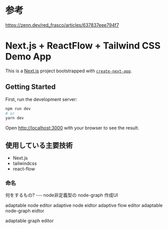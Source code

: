 # 参考

https://zenn.dev/red_frasco/articles/637837eee794f7

# Next.js + ReactFlow + Tailwind CSS Demo App

This is a [Next.js](https://nextjs.org/) project bootstrapped with [`create-next-app`](https://github.com/vercel/next.js/tree/canary/packages/create-next-app).

## Getting Started

First, run the development server:

```bash
npm run dev
# or
yarn dev
```

Open [http://localhost:3000](http://localhost:3000) with your browser to see the result.

## 使用している主要技術

- Next.js
- tailwindcss
- react-flow


### 命名


何をするもの? --- node非定義型の node-graph 作成UI

adaptable node editor
adaptive node eidtor
adaptive flow editor
adaptable node-graph eidtor

adaptable graph editor

